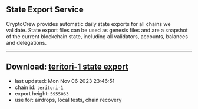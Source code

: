 ## State Export Service
CryptoCrew provides automatic daily state exports for all chains we validate. State export files can be used as genesis files and are a snapshot of the current blockchain state, including all validators, accounts, balances and delegations.

---
**Download: [teritori-1 state export](https://dl.ccvalidators.com/SERVICE/teritori/teritori-1_export_5955063.json)**
---

- last updated: Mon Nov 06 2023 23:46:51
- chain id: `teritori-1`
- export height: `5955063`
- use for: airdrops, local tests, chain recovery
